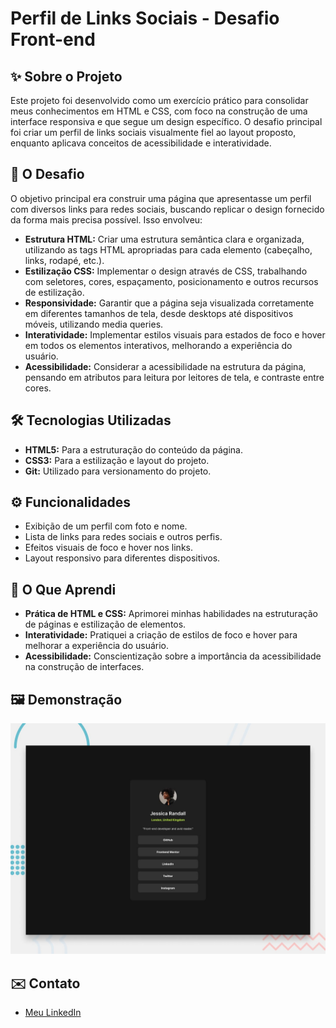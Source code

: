 # Perfil de Links Sociais - Desafio Front-end

## ✨ Sobre o Projeto

Este projeto foi desenvolvido como um exercício prático para consolidar meus conhecimentos em HTML e CSS, com foco na construção de uma interface responsiva e que segue um design específico. O desafio principal foi criar um perfil de links sociais visualmente fiel ao layout proposto, enquanto aplicava conceitos de acessibilidade e interatividade.


## 🎯 O Desafio

O objetivo principal era construir uma página que apresentasse um perfil com diversos links para redes sociais, buscando replicar o design fornecido da forma mais precisa possível. Isso envolveu:

*   **Estrutura HTML:** Criar uma estrutura semântica clara e organizada, utilizando as tags HTML apropriadas para cada elemento (cabeçalho, links, rodapé, etc.).
*   **Estilização CSS:** Implementar o design através de CSS, trabalhando com seletores, cores, espaçamento, posicionamento e outros recursos de estilização.
*   **Responsividade:** Garantir que a página seja visualizada corretamente em diferentes tamanhos de tela, desde desktops até dispositivos móveis, utilizando media queries.
*   **Interatividade:** Implementar estilos visuais para estados de foco e hover em todos os elementos interativos, melhorando a experiência do usuário.
*   **Acessibilidade:** Considerar a acessibilidade na estrutura da página, pensando em atributos para leitura por leitores de tela, e contraste entre cores.

## 🛠️ Tecnologias Utilizadas

*   **HTML5:** Para a estruturação do conteúdo da página.
*   **CSS3:** Para a estilização e layout do projeto.
*   **Git:** Utilizado para versionamento do projeto.

## ⚙️ Funcionalidades

*   Exibição de um perfil com foto e nome.
*   Lista de links para redes sociais e outros perfis.
*   Efeitos visuais de foco e hover nos links.
*   Layout responsivo para diferentes dispositivos.

## 🤔 O Que Aprendi

*   **Prática de HTML e CSS:** Aprimorei minhas habilidades na estruturação de páginas e estilização de elementos.
*   **Interatividade:** Pratiquei a criação de estilos de foco e hover para melhorar a experiência do usuário.
*   **Acessibilidade:** Conscientização sobre a importância da acessibilidade na construção de interfaces.

## 🖼️ Demonstração
![Design preview for the Social links profile coding challenge](./preview.jpg)

## ✉️ Contato

* [Meu LinkedIn](https://www.linkedin.com/in/drielysantos/)

